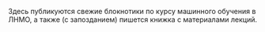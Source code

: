 Здесь публикуются свежие блокнотики по курсу машинного обучения в ЛНМО, а также (с запозданием) пишется книжка с материалами лекций.
